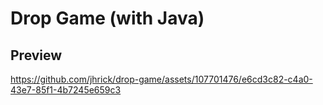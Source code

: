 # Drop Game (with Java)

## Preview

https://github.com/jhrick/drop-game/assets/107701476/e6cd3c82-c4a0-43e7-85f1-4b7245e659c3

